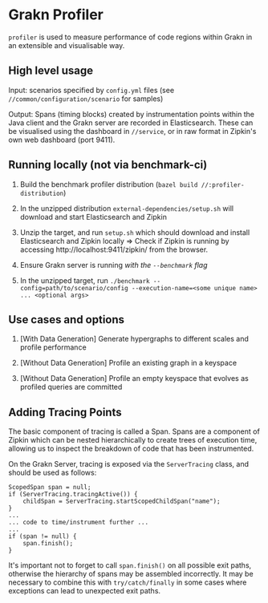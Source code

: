 # Grakn Profiler

`profiler` is used to measure performance of code regions within Grakn in an extensible and visualisable way.

## High level usage
Input: scenarios specified by `config.yml` files (see `//common/configuration/scenario` for samples)

Output: Spans (timing blocks) created by instrumentation points within the Java client and the Grakn
server are recorded in Elasticsearch. These can be visualised using the dashboard in `//service`,
or in raw format in Zipkin's own web dashboard (port 9411).


## Running locally (not via benchmark-ci)
1. Build the benchmark profiler distribution (`bazel build //:profiler-distribution`)

2. In the unzipped distribution `external-dependencies/setup.sh` will download and start Elasticsearch and Zipkin
2. Unzip the target, and run `setup.sh` which should download and install Elasticsearch and Zipkin locally
=> Check if Zipkin is running by accessing http://localhost:9411/zipkin/ from the browser.
3. Ensure Grakn server is running *with the `--benchmark` flag*
4. In the unzipped target, run `./benchmark --config=path/to/scenario/config --execution-name=<some unique name> ... <optional args>`


## Use cases and options
1. [With Data Generation] Generate hypergraphs to different scales and profile performance

2. [Without Data Generation] Profile an existing graph in a keyspace 

3. [Without Data Generation] Profile an empty keyspace that evolves as profiled queries are committed


## Adding Tracing Points

The basic component of tracing is called a Span. Spans are a component of 
Zipkin which can be nested hierarchically to create trees of execution time, 
allowing us to inspect the breakdown of code that has been instrumented.

On the Grakn Server, tracing is exposed via the `ServerTracing` class,
and should be used as follows:

```
ScopedSpan span = null;
if (ServerTracing.tracingActive()) {
    childSpan = ServerTracing.startScopedChildSpan("name");
}
...
... code to time/instrument further ...
...
if (span != null) {
    span.finish();
}
```

It's important not to forget to call `span.finish()` on all possible exit paths, otherwise
the hierarchy of spans may be assembled incorrectly. It may be necessary to combine this with `try/catch/finally`
in some cases where exceptions can lead to unexpected exit paths.

